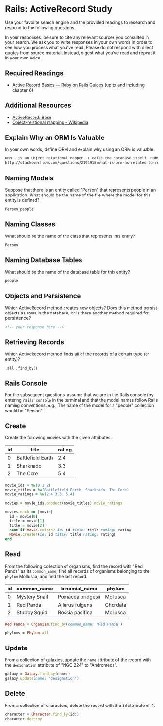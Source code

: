 # Rails: ActiveRecord Study

Use your favorite search engine and the provided readings to research and
respond to the following questions.

In your responses, be sure to cite any relevant sources you consulted in your
search. We ask you to write responses in your own words in order to see how you
process what you've read. Please do not respond with direct quotes from source
material. Instead, digest what you've read and repeat it in your own voice.

## Required Readings

-   [Active Record Basics — Ruby on Rails Guides](http://guides.rubyonrails.org/active_record_basics.html)
    (up to and including chapter 6)

## Additional Resources
-   [ActiveRecord::Base](http://api.rubyonrails.org/classes/ActiveRecord/Base.html)
-   [Object-relational mapping - Wikipedia](https://en.wikipedia.org/wiki/Object-relational_mapping)

## Explain Why an ORM Is Valuable

In your own words, define ORM and explain why using an ORM is valuable.

```md
ORM - is an Object Relational Mapper. I calls the database itself. Ruby on Rails uses a Mapper like this called Active Record.
http://stackoverflow.com/questions/2194915/what-is-orm-as-related-to-ruby-on-rails
```

## Naming Models

Suppose that there is an entity called "Person" that represents people in an
application. What should be the name of the file where the model for this entity
is defined?

```md
Person_people
```

## Naming Classes

What should be the name of the class that represents this entity?

```md
Person
```

## Naming Database Tables

What should be the name of the database table for this entity?

```md
people
```

## Objects and Persistence

Which ActiveRecord method creates new objects? Does this method persist objects
as rows in the database, or is there another method required for persistence?

```md
<!-- your response here -->
```

## Retrieving Records

Which ActiveRecord method finds all of the records of a certain type (or
entity)?

```md
.all .find_by()
```

## Rails Console

For the subsequent questions, assume that we are in the Rails console (by
entering `rails console` in the terminal and that the model names follow Rails
naming conventions.  e.g., The name of the model for a "people" collection would
be "Person".

## Create

Create the following movies with the given attributes.

| id | title | rating |
| --- | --- | --- |
| 0 | Battlefield Earth | 2.4 |
| 1 | Sharknado | 3.3 |
| 2 | The Core | 5.4 |

```ruby
movie_ids = %w(0 1 2)
movie_titles = %w(Battlefield Earth, Sharknado, The Core)
movie_ratings = %w(2.4 3.3. 5.4)

movies = movie_ids.product(movie_titles).movie_ratings

movies.each do |movie|
  id = movie[0]
  title = movie[1]
  title = movie[2]
  next if Movie.exists? id: id title: title rating: rating
  Movie.create!(id: id title: title rating: rating)
end
```

## Read

From the following collection of organisms, find the record with "Red Panda" as
its `common_name`, find all records of organisms belonging to the `phylum`
Mollusca, and find the last record.

| id | common_name | binomial_name | phylum |
| --- | --- | --- | --- |
| 0 | Mystery Snail | Pomacea bridgesii | Mollusca |
| 1 | Red Panda | Ailurus fulgens | Chordata |
| 2 | Stubby Squid | Rossia pacifica | Mollusca |

```ruby
Red Panda = Organism.find_by(common_name: 'Red Panda')

phylums = Phylum.all
```

## Update

From a collection of galaxies, update the `name` attribute of the record with
the `designation` attribute of "NGC 224" to "Andromeda".

```ruby
galaxy = Galaxy.find_by(name:)
galaxy.update(name: 'designation')
```

## Delete

From a collection of characters, delete the record with the `id` attribute of 4.

```ruby
character = Character.find_by(id:)
character.destroy
```
